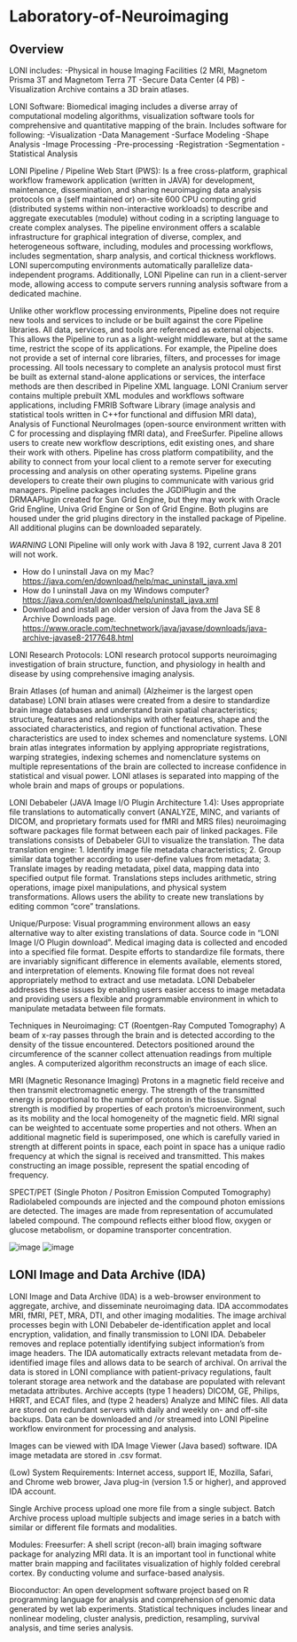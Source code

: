 # Laboratory-of-Neuroimaging

## Overview

LONI includes:
-Physical in house Imaging Facilities (2 MRI, Magnetom Prisma 3T and Magnetom Terra 7T
-Secure Data Center (4 PB) 
-Visualization Archive contains a 3D brain atlases.

LONI Software:
Biomedical imaging includes a diverse array of computational modeling algorithms, visualization software tools for comprehensive and quantitative mapping of the brain. 
Includes software for following:
-Visualization
-Data Management
-Surface Modeling
-Shape Analysis
-Image Processing
-Pre-processing
-Registration
-Segmentation
-Statistical Analysis

LONI Pipeline / Pipeline Web Start (PWS):
Is a free cross-platform, graphical workflow framework application (written in JAVA) for development, maintenance, dissemination, and sharing neuroimaging data analysis protocols on a (self maintained or) on-site 600 CPU computing grid (distributed systems within non-interactive workloads) to describe and aggregate executables (module) without coding in a scripting language to create complex analyses. The pipeline environment offers a scalable infrastructure for graphical integration of diverse, complex, and heterogeneous software, including, modules and processing workflows, includes segmentation, sharp analysis, and cortical thickness workflows. LONI supercomputing environments automatically parallelize data-independent programs. Additionally, LONI Pipeline can run in a client-server mode, allowing access to compute servers running analysis software from a dedicated machine.


Unlike other workflow processing environments, Pipeline does not require new tools and services to include or be built against the core Pipeline libraries. All data, services, and tools are referenced as external objects. This allows the Pipeline to run as a light-weight middleware, but at the same time, restrict the scope of its applications. For example, the Pipeline does not provide a set of internal core libraries, filters, and processes for image processing. All tools necessary to complete an analysis protocol must first be built as external stand-alone applications or services, the interface methods are then described in Pipeline XML language. LONI Cranium server contains multiple prebuilt XML modules and workflows software applications, including FMRIB Software Library (image analysis and statistical tools written in C++for functional and diffusion MRI data), Analysis of Functional NeuroImages (open-source environment written with C for processing and displaying fMRI data), and FreeSurfer. Pipeline allows users to create new workflow descriptions, edit existing ones, and share their work with others.
Pipeline has cross platform compatibility, and the ability to connect from your local client to a remote server for executing processing and analysis on other operating systems. Pipeline grans developers to create their own plugins to communicate with various grid managers. Pipeline packages includes the JGDIPlugin and the DRMAAPlugin created for Sun Grid Engine, but they may work with Oracle Grid Engline, Univa Grid Engine or Son of Grid Engine. Both plugins are housed under the grid plugins directory in the installed package of Pipeline. All additional plugins can be downloaded separately.

*WARNING* LONI Pipeline will only work with Java 8 192, current Java 8 201 will not work.
- How do I uninstall Java on my Mac? https://java.com/en/download/help/mac_uninstall_java.xml
- How do I uninstall Java on my Windows computer? https://java.com/en/download/help/uninstall_java.xml
- Download and install an older version of Java from the Java SE 8 Archive Downloads page. 
https://www.oracle.com/technetwork/java/javase/downloads/java-archive-javase8-2177648.html

LONI Research Protocols:
LONI research protocol supports neuroimaging investigation of brain structure, function, and physiology in health and disease by using comprehensive imaging analysis. 

Brain Atlases (of human and animal) (Alzheimer is the largest open database)
LONI brain atlases were created from a desire to standardize brain image databases and understand brain spatial characteristics; structure, features and relationships with other features, shape and the associated characteristics, and region of functional activation. These characteristics are used to index schemes and nomenclature systems. LONI brain atlas integrates information by applying appropriate registrations, warping strategies, indexing schemes and nomenclature systems on multiple representations of the brain are collected to increase confidence in statistical and visual power. LONI atlases is separated into mapping of the whole brain and maps of groups or populations. 


LONI Debabeler (JAVA Image I/O Plugin Architecture 1.4):
Uses appropriate file translations to automatically convert (ANALYZE, MINC, and variants of DICOM, and proprietary formats used for fMRI and MRS files) neuroimaging software packages file format between each pair of linked packages. File translations consists of Debabeler GUI to visualize the translation. The data translation engine: 1. Identify image file metadata characteristics; 2. Group similar data together according to user-define values from metadata; 3. Translate images by reading metadata, pixel data, mapping data into specified output file format. Translations steps includes arithmetic, string operations, image pixel manipulations, and physical system transformations. Allows users the ability to create new translations by editing common “core” translations. 

Unique/Purpose: Visual programming environment allows an easy alternative way to alter existing translations of data. Source code in “LONI Image I/O Plugin download”. Medical imaging data is collected and encoded into a specified file format. Despite efforts to standardize file formats, there are invariably significant difference in elements available, elements stored, and interpretation of elements. Knowing file format does not reveal appropriately method to extract and use metadata. LONI Debabeler addresses these issues by enabling users easier access to image metadata and providing users a flexible and programmable environment in which to manipulate metadata between file formats. 

Techniques in Neuroimaging:
CT (Roentgen-Ray Computed Tomography)
A beam of x-ray passes through the brain and is detected according to the density of the tissue encountered. Detectors positioned around the circumference of the scanner collect attenuation readings from multiple angles. A computerized algorithm reconstructs an image of each slice. 

MRI (Magnetic Resonance Imaging)
Protons in a magnetic field receive and then transmit electromagnetic energy. The strength of the transmitted energy is proportional to the number of protons in the tissue. Signal strength is modified by properties of each proton’s microenvironment, such as its mobility and the local homogeneity of the magnetic field. MRI signal can be weighted to accentuate some properties and not others. When an additional magnetic field is superimposed, one which is carefully varied in strength at different points in space, each point in space has a unique radio frequency at which the signal is received and transmitted. This makes constructing an image possible, represent the spatial encoding of frequency. 

SPECT/PET (Single Photon / Positron Emission Computed Tomography)
Radiolabeled compounds are injected and the compound photon emissions are detected. The images are made from representation of accumulated labeled compound. The compound reflects either blood flow, oxygen or glucose metabolism, or dopamine transporter concentration. 

![image](https://user-images.githubusercontent.com/28030045/53599874-d6a32180-3b6d-11e9-80f7-769812ce031f.png)
![image](https://user-images.githubusercontent.com/28030045/53599907-e3277a00-3b6d-11e9-8eb0-fc1146a362db.png)

## LONI Image and Data Archive (IDA)
LONI Image and Data Archive (IDA) is a web-browser environment to aggregate, archive, and disseminate neuroimaging data. IDA accommodates MRI, fMRI, PET, MRA, DTI, and other imaging modalities. The image archival processes begin with LONI Debabeler de-identification applet and local encryption, validation, and finally transmission to LONI IDA. Debabeler removes and replace potentially identifying subject information’s from image headers. The IDA automatically extracts relevant metadata from de-identified image files and allows data to be search of archival. On arrival the data is stored in LONI compliance with patient-privacy regulations, fault tolerant storage area network and the database are populated with relevant metadata attributes.  Archive accepts (type 1 headers) DICOM, GE, Philips, HRRT, and ECAT files, and (type 2 headers) Analyze and MINC files. All data are stored on redundant servers with daily and weekly on- and off-site backups. Data can be downloaded and /or streamed into LONI Pipeline workflow environment for processing and analysis. 

Images can be viewed with IDA Image Viewer (Java based) software. IDA image metadata are stored in .csv format. 

(Low) System Requirements: Internet access, support IE, Mozilla, Safari, and Chrome web brower, Java plug-in (version 1.5 or higher), and approved IDA account.

 
Single Archive process upload one more file from a single subject. 
Batch Archive process upload multiple subjects and image series in a batch with similar or different file formats and modalities. 


Modules:
Freesurfer:
A shell script (recon-all) brain imaging software package for analyzing MRI data. It is an important tool in functional white matter brain mapping and facilitates visualization of highly folded cerebral cortex. By conducting volume and surface-based analysis. 

Bioconductor:
An open development software project based on R programming language for analysis and comprehension of genomic data generated by wet lab experiments. Statistical techniques includes linear and nonlinear modeling, cluster analysis, prediction, resampling, survival analysis, and time series analysis. 
